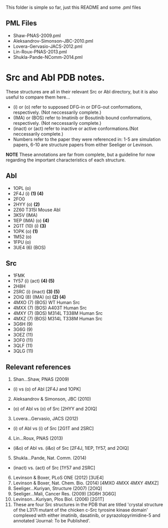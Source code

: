 This folder is simple so far, just this README and some .pml files

PML Files
---------

* Shaw-PNAS-2009.pml
* Aleksandrov-Simonson-JBC-2010.pml
* Lovera-Gervasio-JACS-2012.pml
* Lin-Roux-PNAS-2013.pml
* Shukla-Pande-NComm-2014.pml


# Src and Abl PDB notes. 

These structures are all in their relevant Src or Abl directory, but it is also useful to compare them here...

* (i) or (o) refer to supposed DFG-in or DFG-out conformations, respectively. (Not neccessarily complete.)
* (IMA) or (BOS) refer to Imatinib or Bosutinib bound conformations, respectively. (Not neccessarily complete.)
* (inact) or (act) refer to inactive or active conformations.(Not neccessarily complete.)
* Numbers refer to the paper they were referenced in: 1-5 are simulation papers, 6-10 are structure papers from either Seeliger or Levinson.

**NOTE** These annotations are far from complete, but a guideline for now regarding the important characteristics of each structure.

Abl
---

* 1OPL (o)
* 2F4J (i) **(1) (4)**
* 2FO0
* 2HYY (o) **(2)**
* 2Z60 T315I Mouse Abl
* 3K5V (IMA)
* 1IEP (IMA) (o) **(4)**
* 2G1T (10) (i) **(3)**
* 1OPK (o) **(1)**
* 1M52 (o)
* 1FPU (o)
* 3UE4 (6) (BOS)

Src
---

* 1FMK
* 1Y57 (i) (act) **(4) (5)**
* 2H8H
* 2SRC (i) (inact) **(3) (5)**
* 2OIQ (8) (IMA) (o) **(2) (4)**
* 4MXO (7) (BOS) WT Human Src
* 4MXX (7) (BOS) A403T Human Src
* 4MXY (7) (BOS) M314L T338M Human Src
* 4MXZ (7) (BOS) M314L T338M Human Src 
* 3G6H (9)
* 3G6G (9)
* 3OEZ (11)
* 3OF0 (11)
* 3QLF (11)
* 3QLG (11)   


Relevant references
-------------------

1. Shan...Shaw, PNAS (2009)  
 - (i) vs (o) of Abl [2F4J and 1OPK]
2. Aleksandrov & Simonson, JBC (2010)            
 - (o) of Abl vs (o) of Src [2HYY and 2OIQ]
3. Lovera...Gervasio, JACS (2012)           
 - (i) of Abl vs (i) of Src [2G1T and 2SRC]
4. Lin...Roux, PNAS (2013)    
 - (i&o) of Abl vs. (i&o) of Src [2F4J, 1IEP, 1Y57, and 2OIQ]
5. Shukla...Pande, Nat. Comm. (2014)     
 - (inact) vs. (act) of Src [1Y57 and 2SRC]
6. Levinson & Boxer, PLoS ONE (2012) [3UE4]
7. Levinson & Boxer, Nat. Chem. Bio. (2014) [4MXO 4MXX 4MXY 4MXZ]
8. Seeliger...Kuriyan, Structure (2007) [2OIQ]
9. Seeliger...Mali, Cancer Res. (2009) [3G6H 3G6G]
10. Levinson...Kuriyan, Plos Biol. (2006) [2G1T]
11. These are four Src structures in the PDB that are titled 'crystal structure of the L317I mutant of the chicken c-Src tyrosine kinase domain' complexed with either imatinib, dasatinib, or pyrazolopyrimidine-5 and annotated 'Journal: To be Published'.
